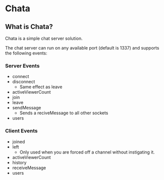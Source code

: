 
# Chata

## What is Chata?
Chata is a simple chat server solution. 

The chat server can run on any available port (default is 1337) and supports the following events:

### Server Events
- connect
- disconnect
	- Same effect as leave
- activeViewerCount
- join
- leave
- sendMessage
	- Sends a reciveMessage to all other sockets
- users

### Client Events
- joined
- left
	- Only used when you are forced off a channel without instigating it.
- activeViewerCount
- history
- receiveMessage
- users